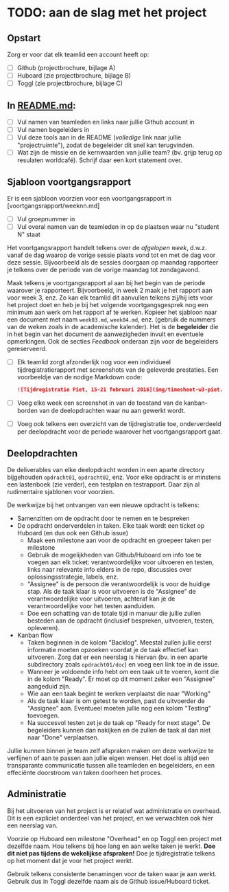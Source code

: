 # TODO: aan de slag met het project

## Opstart

Zorg er voor dat elk teamlid een account heeft op:

- [ ] Github (projectbrochure, bijlage A)
- [ ] Huboard (zie projectbrochure, bijlage B)
- [ ] Toggl (zie projectbrochure, bijlage C)

## In [README.md](README.md):

- [ ] Vul namen van teamleden en links naar jullie Github account in
- [ ] Vul namen begeleiders in
- [ ] Vul deze tools aan in de README (*volledige* link naar jullie "projectruimte"), zodat de begeleider dit snel kan terugvinden.
- [ ] Wat zijn de missie en de kernwaarden van jullie team? (bv. grijp terug op resulaten worldcafé). Schrijf daar een kort statement over.

## Sjabloon voortgangsrapport

Er is een sjabloon voorzien voor een voortgangsrapport in [voortgangsrapport/weeknn.md]

- [ ] Vul groepnummer in
- [ ] Vul overal namen van de teamleden in op de plaatsen waar nu "student N" staat

Het voortgangsrapport handelt telkens over de *afgelopen week*, d.w.z. vanaf de dag waarop de vorige sessie plaats vond tot en met de dag voor deze sessie. Bijvoorbeeld als de sessies doorgaan op maandag rapporteer je telkens over de periode van de vorige maandag tot zondagavond.

Maak telkens je voortgangsrapport al aan bij het begin van de periode waarover je rapporteert. Bijvoorbeeld, in week 2 maak je het rapport aan voor week 3, enz. Zo kan elk teamlid dit aanvullen telkens zij/hij iets voor het project doet en heb je bij het volgende voortgangsgesprek nog een minimum aan werk om het rapport af te werken. Kopieer het sjabloon naar een document met naam `week03.md`, `week04.md`, enz. (gebruik de nummers van de weken zoals in de academische kalender). Het is de **begeleider** die in het begin van het document de aanwezigheden invult en eventuele opmerkingen. Ook de secties *Feedback* onderaan zijn voor de begeleiders gereserveerd.


- [ ] Elk teamlid zorgt afzonderlijk nog voor een individueel tijdregistratierapport met screenshots van de geleverde prestaties. Een voorbeeldje van de nodige Markdown code:

    ```Markdown
    ![Tijdregistratie Piet, 15-21 februari 2016](img/timesheet-w3-piet.jpg)
    ```

- [ ] Voeg elke week een screenshot in van de toestand van de kanban-borden van de deelopdrachten waar nu aan gewerkt wordt.
- [ ] Voeg ook telkens een overzicht van de tijdregistratie toe, onderverdeeld per deelopdracht voor de periode waarover het voortgangsrapport gaat.

## Deelopdrachten

De deliverables van elke deelopdracht worden in een aparte directory bijgehouden `opdracht01`, `opdracht02`, enz. Voor elke opdracht is er minstens een lastenboek (zie verder), een testplan en testrapport. Daar zijn al rudimentaire sjablonen voor voorzien.

De werkwijze bij het ontvangen van een nieuwe opdracht is telkens:

- Samenzitten om de opdracht door te nemen en te bespreken
- De opdracht onderverdelen in taken. Elke taak wordt een ticket op Huboard (en dus ook een Github issue)
    - Maak een milestone aan voor de opdracht en groepeer taken per milestone
    - Gebruik de mogelijkheden van Github/Huboard om info toe te voegen aan elk ticket: verantwoordelijke voor uitvoeren en testen, links naar relevante info elders in de repo, discussies over oplossingsstrategie, labels, enz.
    - "Assignee" is de persoon die verantwoordelijk is voor de huidige stap. Als de taak klaar is voor uitvoeren is de "Assignee" de verantwoordelijke voor uitvoeren, achteraf kan je de verantwoordelijke voor het testen aanduiden.
    - Doe een schatting van de totale tijd in manuur die jullie zullen besteden aan de opdracht (inclusief bespreken, uitvoeren, testen, opleveren).
- Kanban flow
    - Taken beginnen in de kolom "Backlog". Meestal zullen jullie eerst informatie moeten opzoeken voordat je de taak effectief kan uitvoeren. Zorg dat er een neerslag is hiervan (bv. in een aparte subdirectory zoals `opdracht01/doc`) en voeg een link toe in de issue.
    - Wanneer je voldoende info hebt om een taak uit te voeren, komt die in de kolom "Ready". Er moet op dit moment zeker een "Assignee" aangeduid zijn.
    - Wie aan een taak begint te werken verplaatst die naar "Working"
    - Als de taak klaar is om getest te worden, past de uitvoerder de "Assignee" aan. Eventueel moeten jullie nog een kolom "Testing" toevoegen.
    - Na succesvol testen zet je de taak op "Ready for next stage". De begeleiders kunnen dan nakijken en de zullen de taak al dan niet naar "Done" verplaatsen.

Jullie kunnen binnen je team zelf afspraken maken om deze werkwijze te verfijnen of aan te passen aan jullie eigen wensen. Het doel is altijd een transparante communicatie tussen alle teamleden en begeleiders, en een effeciënte doorstroom van taken doorheen het proces.

## Administratie

Bij het uitvoeren van het project is er relatief wat administratie en overhead. Dit is een expliciet onderdeel van het project, en we verwachten ook hier een neerslag van.

Voorzie op Huboard een milestone "Overhead" en op Toggl een project met dezelfde naam. Hou telkens bij hoe lang en aan welke taken je werkt. **Doe dit niet pas tijdens de wekelijkse afspraken!** Doe je tijdregistratie telkens op het moment dat je voor het project werkt.

Gebruik telkens consistente benamingen voor de taken waar je aan werkt. Gebruik dus in Toggl dezelfde naam als de Github issue/Huboard ticket.
